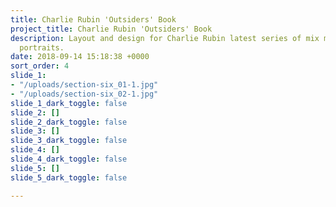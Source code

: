 ```yaml
---
title: Charlie Rubin 'Outsiders' Book
project_title: Charlie Rubin 'Outsiders' Book
description: Layout and design for Charlie Rubin latest series of mix media photography
  portraits.
date: 2018-09-14 15:18:38 +0000
sort_order: 4
slide_1:
- "/uploads/section-six_01-1.jpg"
- "/uploads/section-six_02-1.jpg"
slide_1_dark_toggle: false
slide_2: []
slide_2_dark_toggle: false
slide_3: []
slide_3_dark_toggle: false
slide_4: []
slide_4_dark_toggle: false
slide_5: []
slide_5_dark_toggle: false

---
```

